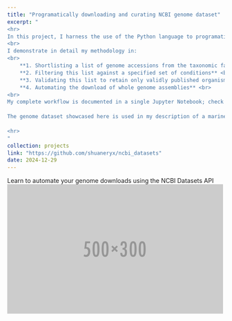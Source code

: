 ```yaml
---
title: "Programatically downloading and curating NCBI genome dataset"
excerpt: "
<hr>
In this project, I harness the use of the Python language to programatically download whole genome assemblies from NCBI genome database.
<br>
I demonstrate in detail my methodology in:
<br>
    **1. Shortlisting a list of genome accessions from the taxonomic family of interest** <br>
    **2. Filtering this list against a specified set of conditions** <br>
    **3. Validating this list to retain only validly published organisms** <br>
    **4. Automating the download of whole genome assemblies** <br>
<br>
My complete workflow is documented in a single Jupyter Notebook; check it out [here](https://github.com/shuaneryx/ncbi_datasets/blob/main/ncbi_datasets.ipynb){:target: '_blank'}!

The genome dataset showcased here is used in my description of a marine bacteria (**TLL-SE01**) from a novel genus, [***Parasalinivibrio***](https://lpsn.dsmz.de/genus/parasalinivibrio){:target: '_blank'}, which I isolated from the intestinal contents of a farmed Asian Seabass (*Lates calcarifer*). I used this dataset in my downstream phylogenetic and taxonogenomic analysis of **TLL-SE01** together with all valid species from the family *Vibrionaceae*. 

<hr>
"
collection: projects
link: "https://github.com/shuaneryx/ncbi_datasets"
date: 2024-12-29
---
```


Learn to automate your genome downloads using the NCBI Datasets API <br/><img src='/images/500x300.png'>
